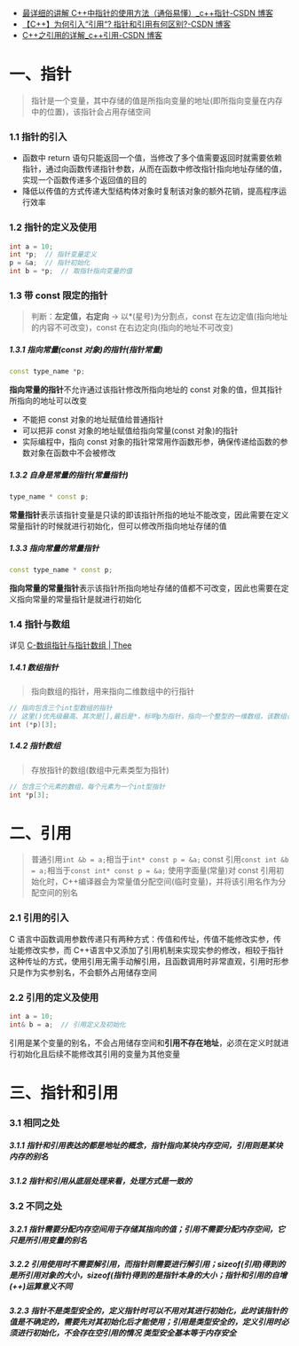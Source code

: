 - [最详细的讲解 C++中指针的使用方法（通俗易懂）\_c++指针-CSDN 博客](https://blog.csdn.net/galaxyrt/article/details/117253022)
- [【C++】为何引入“引用“? 指针和引用有何区别?-CSDN 博客](https://blog.csdn.net/LvzJason/article/details/122934509)
- [C++之引用的详解\_c++引用-CSDN 博客](https://blog.csdn.net/xiao__tian__/article/details/51814617)

# 一、指针

> 指针是一个变量，其中存储的值是所指向变量的地址(即所指向变量在内存中的位置)，该指针会占用存储空间

### 1.1 指针的引入

- 函数中 return 语句只能返回一个值，当修改了多个值需要返回时就需要依赖指针，通过向函数传递指针参数，从而在函数中修改指针指向地址存储的值，实现一个函数传递多个返回值的目的
- 降低以传值的方式传递大型结构体对象时复制该对象的额外花销，提高程序运行效率

### 1.2 指针的定义及使用

```cpp
int a = 10;
int *p;  // 指针变量定义
p = &a;  // 指针初始化
int b = *p;  // 取指针指向变量的值
```

### 1.3 带 const 限定的指针

> 判断：**左定值，右定向** -> 以\*(星号)为分割点，const 在左边定值(指向地址的内容不可改变)，const 在右边定向(指向的地址不可改变)

##### 1.3.1 指向常量(const 对象)的指针(指针常量)

```cpp
const type_name *p;
```

**指向常量的指针**不允许通过该指针修改所指向地址的 const 对象的值，但其指针所指向的地址可以改变

- 不能把 const 对象的地址赋值给普通指针
- 可以把非 const 对象的地址赋值给指向常量(const 对象)的指针
- 实际编程中，指向 const 对象的指针常常用作函数形参，确保传递给函数的参数对象在函数中不会被修改

##### 1.3.2 自身是常量的指针(常量指针)

```cpp
type_name * const p;
```

**常量指针**表示该指针变量是只读的即该指针所指的地址不能改变，因此需要在定义常量指针的时候就进行初始化，但可以修改所指向地址存储的值

##### 1.3.3 指向常量的常量指针

```cpp
const type_name * const p;
```

**指向常量的常量指针**表示该指针所指向地址存储的值都不可改变，因此也需要在定义指向常量的常量指针是就进行初始化

### 1.4 指针与数组

详见 [C-数组指针与指针数组 | Thee](https://theelyj.com/2022/11/13/C-%E6%95%B0%E7%BB%84%E6%8C%87%E9%92%88%E4%B8%8E%E6%8C%87%E9%92%88%E6%95%B0%E7%BB%84/)

##### 1.4.1 数组指针

> 指向数组的指针，用来指向二维数组中的行指针

```cpp
// 指向包含三个int型数组的指针
// 这里()优先级最高、其次是[],最后是*，标明p为指针，指向一个整型的一维数组，该数组长度为3
int (*p)[3];
```

##### 1.4.2 指针数组

> 存放指针的数组(数组中元素类型为指针)

```cpp
// 包含三个元素的数组，每个元素为一个int型指针
int *p[3];
```

# 二、引用

> 普通引用`int &b = a;`相当于`int* const p = &a;`
> const 引用`const int &b = a;`相当于`const int* const p = &a;`
> 使用字面量(常量)对 const 引用初始化时，C++编译器会为常量值分配空间(临时变量)，并将该引用名作为分配空间的别名

### 2.1 引用的引入

C 语言中函数调用参数传递只有两种方式：传值和传址，传值不能修改实参，传址能修改实参，而 C++语言中又添加了引用机制来实现实参的修改，相较于指针这种传址的方式，使用引用无需手动解引用，且函数调用时非常直观，引用时形参只是作为实参别名，不会额外占用储存空间

### 2.2 引用的定义及使用

```cpp
int a = 10;
int& b = a;  // 引用定义及初始化
```

引用是某个变量的别名，不会占用储存空间和**引用不存在地址**，必须在定义时就进行初始化且后续不能修改其引用的变量为其他变量

# 三、指针和引用

### 3.1 相同之处

##### 3.1.1 指针和引用表达的都是地址的概念，指针指向某块内存空间，引用则是某块内存的别名

##### 3.1.2 指针和引用从底层处理来看，处理方式是一致的

### 3.2 不同之处

##### 3.2.1 指针需要分配内存空间用于存储其指向的值；引用不需要分配内存空间，它只是所引用变量的别名

##### 3.2.2 引用使用时不需要解引用，而指针则需要进行解引用；sizeof(引用)得到的是所引用对象的大小，sizeof(指针)得到的是指针本身的大小；指针和引用的自增(++)运算意义不同

##### 3.2.3 指针不是类型安全的，定义指针时可以不用对其进行初始化，此时该指针的值是不确定的，需要先对其初始化后才能使用；引用是类型安全的，定义引用时必须进行初始化，不会存在空引用的情况 **类型安全基本等于内存安全**
